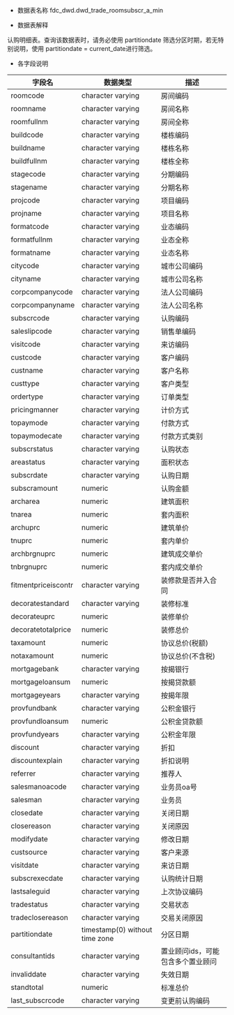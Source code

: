 - 数据表名称
fdc_dwd.dwd_trade_roomsubscr_a_min

- 数据表解释

认购明细表。查询该数据表时，请务必使用 partitiondate 筛选分区时期，若无特别说明，使用 partitiondate = current_date进行筛选。

- 各字段说明

| 字段名              | 数据类型                        | 描述                              |
| ------------------- | ------------------------------- | --------------------------------- |
| roomcode            | character  varying              | 房间编码                          |
| roomname            | character  varying              | 房间名称                          |
| roomfullnm          | character  varying              | 房间全称                          |
| buildcode           | character  varying              | 楼栋编码                          |
| buildname           | character  varying              | 楼栋名称                          |
| buildfullnm         | character  varying              | 楼栋全称                          |
| stagecode           | character  varying              | 分期编码                          |
| stagename           | character  varying              | 分期名称                          |
| projcode            | character  varying              | 项目编码                          |
| projname            | character  varying              | 项目名称                          |
| formatcode          | character  varying              | 业态编码                          |
| formatfullnm        | character  varying              | 业态全称                          |
| formatname          | character  varying              | 业态名称                          |
| citycode            | character  varying              | 城市公司编码                      |
| cityname            | character  varying              | 城市公司名称                      |
| corpcompanycode     | character  varying              | 法人公司编码                      |
| corpcompanyname     | character  varying              | 法人公司名称                      |
| subscrcode          | character  varying              | 认购编码                          |
| saleslipcode        | character  varying              | 销售单编码                        |
| visitcode           | character  varying              | 来访编码                          |
| custcode            | character  varying              | 客户编码                          |
| custname            | character  varying              | 客户名称                          |
| custtype            | character  varying              | 客户类型                          |
| ordertype           | character  varying              | 订单类型                          |
| pricingmanner       | character  varying              | 计价方式                          |
| topaymode           | character  varying              | 付款方式                          |
| topaymodecate       | character  varying              | 付款方式类别                      |
| subscrstatus        | character  varying              | 认购状态                          |
| areastatus          | character  varying              | 面积状态                          |
| subscrdate          | character  varying              | 认购日期                          |
| subscramount        | numeric                         | 认购金额                          |
| archarea            | numeric                         | 建筑面积                          |
| tnarea              | numeric                         | 套内面积                          |
| archuprc            | numeric                         | 建筑单价                          |
| tnuprc              | numeric                         | 套内单价                          |
| archbrgnuprc        | numeric                         | 建筑成交单价                      |
| tnbrgnuprc          | numeric                         | 套内成交单价                      |
| fitmentpriceiscontr | character  varying              | 装修款是否并入合同                |
| decoratestandard    | character  varying              | 装修标准                          |
| decorateuprc        | numeric                         | 装修单价                          |
| decoratetotalprice  | numeric                         | 装修总价                          |
| taxamount           | numeric                         | 协议总价(税额)                    |
| notaxamount         | numeric                         | 协议总价(不含税)                  |
| mortgagebank        | character  varying              | 按揭银行                          |
| mortgageloansum     | numeric                         | 按揭贷款额                        |
| mortgageyears       | character  varying              | 按揭年限                          |
| provfundbank        | character  varying              | 公积金银行                        |
| provfundloansum     | numeric                         | 公积金贷款额                      |
| provfundyears       | character  varying              | 公积金年限                        |
| discount            | character  varying              | 折扣                              |
| discountexplain     | character  varying              | 折扣说明                          |
| referrer            | character  varying              | 推荐人                            |
| salesmanoacode      | character  varying              | 业务员oa号                        |
| salesman            | character  varying              | 业务员                            |
| closedate           | character  varying              | 关闭日期                          |
| closereason         | character  varying              | 关闭原因                          |
| modifydate          | character  varying              | 修改日期                          |
| custsource          | character  varying              | 客户来源                          |
| visitdate           | character  varying              | 来访日期                          |
| subscrexecdate      | character  varying              | 认购统计日期                      |
| lastsaleguid        | character  varying              | 上次协议编码                      |
| tradestatus         | character  varying              | 交易状态                          |
| tradeclosereason    | character  varying              | 交易关闭原因                      |
| partitiondate       | timestamp(0) without  time zone | 分区日期                          |
| consultantids       | character varying               | 置业顾问ids，可能包含多个置业顾问 |
| invaliddate         | character  varying              | 失效日期                          |
| standtotal          | numeric                         | 标准总价                          |
| last_subscrcode     | character  varying              | 变更前认购编码                    |
